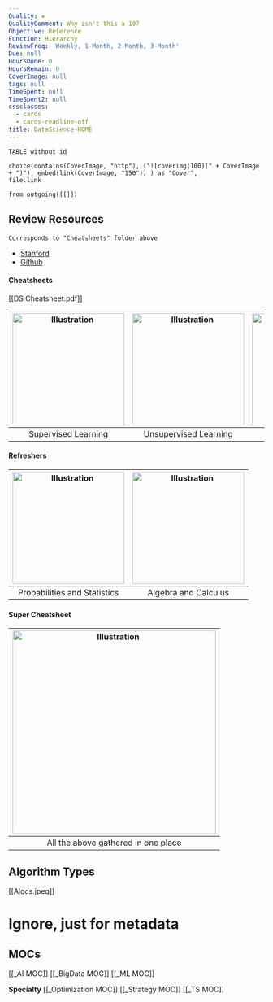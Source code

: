 ```yaml
---
Quality: ★
QualityComment: Why isn't this a 10?
Objective: Reference
Function: Hierarchy
ReviewFreq: 'Weekly, 1-Month, 2-Month, 3-Month'
Due: null
HoursDone: 0
HoursRemain: 0
CoverImage: null
tags: null
TimeSpent: null
TimeSpent2: null
cssclasses:
  - cards
  - cards-readline-off
title: DataScience-HOME
---
```




```dataview
TABLE without id

choice(contains(CoverImage, "http"), ("![coverimg|100](" + CoverImage + ")"), embed(link(CoverImage, "150")) ) as "Cover",
file.link

from outgoing([[]])

```











## Review Resources

```
Corresponds to "Cheatsheets" folder above
```

- [Stanford](https://stanford.edu/~shervine/teaching/cs-229) 
- [Github](https://github.com/afshinea/stanford-cs-229-machine-learning/blob/master/en/cheatsheet-supervised-learning.pdf)

#### Cheatsheets
[[DS Cheatsheet.pdf]]

| <a href="https://github.com/afshinea/stanford-cs-229-machine-learning/blob/master/en/cheatsheet-supervised-learning.pdf"><img src="https://stanford.edu/~shervine/teaching/cs-229/illustrations/cover/en-001.png?" alt="Illustration" width="220px"/></a> | <a href="https://github.com/afshinea/stanford-cs-229-machine-learning/blob/master/en/cheatsheet-unsupervised-learning.pdf"><img src="https://stanford.edu/~shervine/teaching/cs-229/illustrations/cover/en-002.png" alt="Illustration" width="220px"/></a> | <a href="https://github.com/afshinea/stanford-cs-229-machine-learning/blob/master/en/cheatsheet-deep-learning.pdf"><img src="https://stanford.edu/~shervine/teaching/cs-229/illustrations/cover/en-003.png" alt="Illustration" width="220px"/></a> | <a href="https://github.com/afshinea/stanford-cs-229-machine-learning/blob/master/en/cheatsheet-machine-learning-tips-and-tricks.pdf"><img src="https://stanford.edu/~shervine/teaching/cs-229/illustrations/cover/en-004.png" alt="Illustration" width="220px"/></a> |
| :-------------------------------------------------------------------------------------------------------------------------------------------------------------------------------------------------------------------------------------------------------: | :--------------------------------------------------------------------------------------------------------------------------------------------------------------------------------------------------------------------------------------------------------: | :------------------------------------------------------------------------------------------------------------------------------------------------------------------------------------------------------------------------------------------------: | :-------------------------------------------------------------------------------------------------------------------------------------------------------------------------------------------------------------------------------------------------------------------: |
|                                                                                                                    Supervised Learning                                                                                                                    |                                                                                                                   Unsupervised Learning                                                                                                                    |                                                                                                                   Deep Learning                                                                                                                    |                                                                                                                            Tips and tricks                                                                                                                            |

#### Refreshers
| <a href="https://github.com/afshinea/stanford-cs-229-machine-learning/blob/master/en/refresher-probabilities-statistics.pdf"><img src="https://stanford.edu/~shervine/teaching/cs-229/illustrations/cover/en-005.png" alt="Illustration" width="220px"/></a> | <a href="https://github.com/afshinea/stanford-cs-229-machine-learning/blob/master/en/refresher-algebra-calculus.pdf"><img src="https://stanford.edu/~shervine/teaching/cs-229/illustrations/cover/en-006.png#1" alt="Illustration" width="220px"/></a> |
| :----------------------------------------------------------------------------------------------------------------------------------------------------------------------------------------------------------------------------------------------------------: | :----------------------------------------------------------------------------------------------------------------------------------------------------------------------------------------------------------------------------------------------------: |
|                                                                                                                 Probabilities and Statistics                                                                                                                 |                                                                                                                  Algebra and Calculus                                                                                                                  |


#### Super Cheatsheet
|<a href="https://github.com/afshinea/stanford-cs-229-machine-learning/blob/master/en/super-cheatsheet-machine-learning.pdf"><img src="https://stanford.edu/~shervine/teaching/cs-229/illustrations/cover/en-007.png" alt="Illustration" width="400px"/></a>|
|:--:|
|All the above gathered in one place|


## Algorithm Types

[[Algos.jpeg]]






























# Ignore, just for metadata


## MOCs

[[_AI MOC]]
[[_BigData MOC]]
[[_ML MOC]]


**Specialty**
[[_Optimization MOC]]
[[_Strategy MOC]]
[[_TS MOC]]





